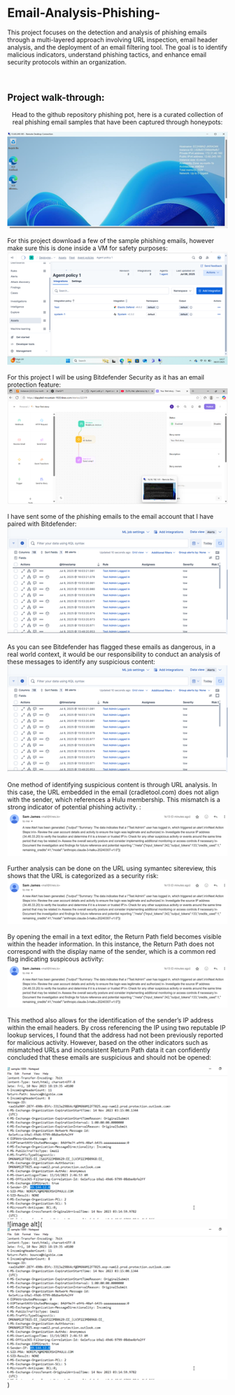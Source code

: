# Email-Analysis-Phishing-
This project focuses on the detection and analysis of phishing emails through a multi-layered approach involving URL inspection, email header analysis, and the deployment of an email filtering tool. The goal is to identify malicious indicators, understand phishing tactics, and enhance email security protocols within an organization.

<br />

<h2>Project walk-through:</h2>

<p align="center">
Head to the github repository phishing pot, here is a curated collection of real phishing email samples that have been captured through honeypots: <br/>

![image alt](https://github.com/Samuel-James971/AI-Workflow-Automation/blob/main/Screenshot%202025-07-09%20094109.pdf.png?raw=true)
<br />
<br />
For this project download a few of the sample phishing emails, however make sure this is done inside a VM for safety purposes:  <br/>
![image alt](https://github.com/Samuel-James971/AI-Workflow-Automation/blob/main/Screenshot%202025-07-08%20141747.png?raw=true)
<br />
<br />
For this project I will be using Bitdefender Security as it has an email protection feature: <br/>
![image alt](https://github.com/Samuel-James971/AI-Workflow-Automation/blob/main/Screenshot%202025-07-08%20142236.png?raw=true)
<br />
<br />
I have sent some of the phishing emails to the email account that I have paired with Bitdefender:   <br/>
![image alt](https://github.com/Samuel-James971/AI-Workflow-Automation/blob/main/Screenshot%202025-07-08%20161240.png?raw=true)
<br />
<br />
As you can see Bitdefender has flagged these emails as dangerous, in a real world context, it would be our responsibility to conduct an analysis of these messages to identify any suspicious content:  <br/>
![image alt](https://github.com/Samuel-James971/AI-Workflow-Automation/blob/main/Screenshot%202025-07-08%20161240.png?raw=true)
<br />
<br />
One method of identifying suspicious content is through URL analysis. In this case, the URL embedded in the email (cradletool.com) does not align with the sender, which references a Hulu membership. This mismatch is a strong indicator of potential phishing activity. :  <br/>
![image alt](https://github.com/Samuel-James971/AI-Workflow-Automation/blob/main/Screenshot%202025-07-08%20161352.png?raw=true)
<br />
<br />
Further analysis can be done on the URL using symantec sitereview, this shows that the URL is categorized as a security risk:
![image alt](https://github.com/Samuel-James971/AI-Workflow-Automation/blob/main/Screenshot%202025-07-08%20161352.png?raw=true)
<br />
<br />
By opening the email in a text editor, the Return Path field becomes visible within the header information. In this instance, the Return Path does not correspond with the display name of the sender, which is a common red flag indicating suspicous activity:
![image alt](https://github.com/Samuel-James971/AI-Workflow-Automation/blob/main/Screenshot%202025-07-08%20161352.png?raw=true)
<br />
<br />
This method also allows for the identification of the sender’s IP address within the email headers. By cross referencing the IP using two reputable IP lookup services, I found that the address had not been previously reported for malicious activity. However, based on the other indicators such as mismatched URLs and inconsistent Return Path data it can confidently concluded that these emails are suspicious and should not be opened: 

![image alt](https://github.com/Samuel-James971/Email-Analysis-Phishing-/blob/main/Screenshot%202025-07-16%20223208.png?raw=true)
![image alt](![image alt](https://github.com/Samuel-James971/Email-Analysis-Phishing-/blob/main/Screenshot%202025-07-16%20223208.png?raw=true))




<!--
 ```diff
- text in red
+ text in green
! text in orange
# text in gray
@@ text in purple (and bold)@@
```
--!>
